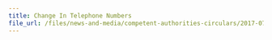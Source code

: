 ```yaml
---
title: Change In Telephone Numbers 
file_url: /files/news-and-media/competent-authorities-circulars/2017-07-10-CA.pdf
---
```


